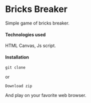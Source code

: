 # Bricks Breaker

Simple game of bricks breaker. 

#### Technologies used

HTML Canvas, Js script.

#### Installation


````
git clone
````
or
````
Download zip
````
And play on your favorite web browser.
